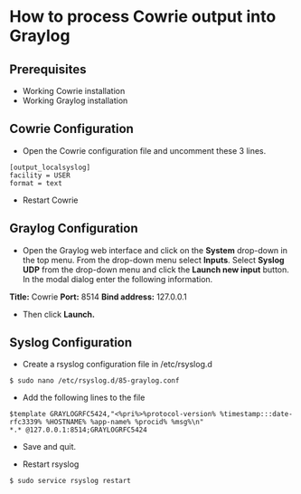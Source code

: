 # How to process Cowrie output into Graylog


## Prerequisites

* Working Cowrie installation
* Working Graylog installation

## Cowrie Configuration


* Open the Cowrie configuration file and uncomment these 3 lines.

```
[output_localsyslog]
facility = USER
format = text
```

* Restart Cowrie

## Graylog Configuration

* Open the Graylog web interface and click on the **System** drop-down in the top menu. From the drop-down menu select **Inputs**. Select **Syslog UDP** from the drop-down menu and click the **Launch new input** button. In the modal dialog enter the following information.

**Title:** Cowrie
**Port:** 8514
**Bind address:** 127.0.0.1

* Then click **Launch.**

## Syslog Configuration

* Create a rsyslog configuration file in /etc/rsyslog.d

```
$ sudo nano /etc/rsyslog.d/85-graylog.conf
```

* Add the following lines to the file

```
$template GRAYLOGRFC5424,"<%pri%>%protocol-version% %timestamp:::date-rfc3339% %HOSTNAME% %app-name% %procid% %msg%\n"
*.* @127.0.0.1:8514;GRAYLOGRFC5424
```

* Save and quit.

* Restart rsyslog

```
$ sudo service rsyslog restart
```


